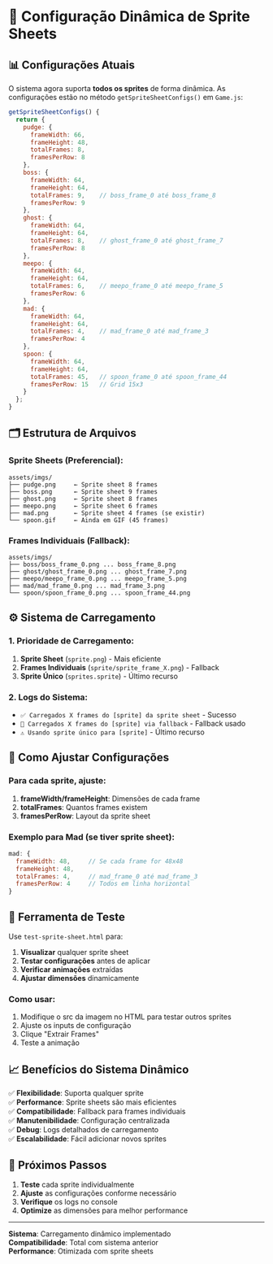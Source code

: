 # 🎨 Configuração Dinâmica de Sprite Sheets

## 📊 Configurações Atuais

O sistema agora suporta **todos os sprites** de forma dinâmica. As configurações estão no método `getSpriteSheetConfigs()` em `Game.js`:

```javascript
getSpriteSheetConfigs() {
  return {
    pudge: {
      frameWidth: 66,
      frameHeight: 48,
      totalFrames: 8,
      framesPerRow: 8
    },
    boss: {
      frameWidth: 64,
      frameHeight: 64,
      totalFrames: 9,    // boss_frame_0 até boss_frame_8
      framesPerRow: 9
    },
    ghost: {
      frameWidth: 64,
      frameHeight: 64,
      totalFrames: 8,    // ghost_frame_0 até ghost_frame_7
      framesPerRow: 8
    },
    meepo: {
      frameWidth: 64,
      frameHeight: 64,
      totalFrames: 6,    // meepo_frame_0 até meepo_frame_5
      framesPerRow: 6
    },
    mad: {
      frameWidth: 64,
      frameHeight: 64,
      totalFrames: 4,    // mad_frame_0 até mad_frame_3
      framesPerRow: 4
    },
    spoon: {
      frameWidth: 64,
      frameHeight: 64,
      totalFrames: 45,   // spoon_frame_0 até spoon_frame_44
      framesPerRow: 15   // Grid 15x3
    }
  };
}
```

## 🗂️ Estrutura de Arquivos

### Sprite Sheets (Preferencial):
```
assets/imgs/
├── pudge.png     ← Sprite sheet 8 frames
├── boss.png      ← Sprite sheet 9 frames
├── ghost.png     ← Sprite sheet 8 frames
├── meepo.png     ← Sprite sheet 6 frames
├── mad.png       ← Sprite sheet 4 frames (se existir)
└── spoon.gif     ← Ainda em GIF (45 frames)
```

### Frames Individuais (Fallback):
```
assets/imgs/
├── boss/boss_frame_0.png ... boss_frame_8.png
├── ghost/ghost_frame_0.png ... ghost_frame_7.png
├── meepo/meepo_frame_0.png ... meepo_frame_5.png
├── mad/mad_frame_0.png ... mad_frame_3.png
└── spoon/spoon_frame_0.png ... spoon_frame_44.png
```

## ⚙️ Sistema de Carregamento

### 1. **Prioridade de Carregamento:**
1. **Sprite Sheet** (`sprite.png`) - Mais eficiente
2. **Frames Individuais** (`sprite/sprite_frame_X.png`) - Fallback
3. **Sprite Único** (`sprites.sprite`) - Último recurso

### 2. **Logs do Sistema:**
- `✅ Carregados X frames do [sprite] da sprite sheet` - Sucesso
- `🔄 Carregados X frames do [sprite] via fallback` - Fallback usado
- `⚠️ Usando sprite único para [sprite]` - Último recurso

## 🔧 Como Ajustar Configurações

### Para cada sprite, ajuste:

1. **frameWidth/frameHeight**: Dimensões de cada frame
2. **totalFrames**: Quantos frames existem
3. **framesPerRow**: Layout da sprite sheet

### Exemplo para Mad (se tiver sprite sheet):
```javascript
mad: {
  frameWidth: 48,     // Se cada frame for 48x48
  frameHeight: 48,
  totalFrames: 4,     // mad_frame_0 até mad_frame_3
  framesPerRow: 4     // Todos em linha horizontal
}
```

## 🧪 Ferramenta de Teste

Use `test-sprite-sheet.html` para:
1. **Visualizar** qualquer sprite sheet
2. **Testar configurações** antes de aplicar
3. **Verificar animações** extraídas
4. **Ajustar dimensões** dinamicamente

### Como usar:
1. Modifique o src da imagem no HTML para testar outros sprites
2. Ajuste os inputs de configuração
3. Clique "Extrair Frames"
4. Teste a animação

## 📈 Benefícios do Sistema Dinâmico

✅ **Flexibilidade**: Suporta qualquer sprite  
✅ **Performance**: Sprite sheets são mais eficientes  
✅ **Compatibilidade**: Fallback para frames individuais  
✅ **Manutenibilidade**: Configuração centralizada  
✅ **Debug**: Logs detalhados de carregamento  
✅ **Escalabilidade**: Fácil adicionar novos sprites  

## 🎯 Próximos Passos

1. **Teste** cada sprite individualmente
2. **Ajuste** as configurações conforme necessário
3. **Verifique** os logs no console
4. **Optimize** as dimensões para melhor performance

---

**Sistema**: Carregamento dinâmico implementado  
**Compatibilidade**: Total com sistema anterior  
**Performance**: Otimizada com sprite sheets
